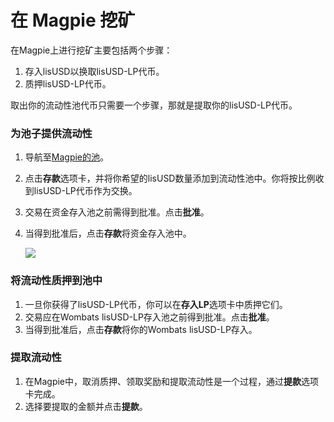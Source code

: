 # 在 Magpie 挖矿

在Magpie上进行挖矿主要包括两个步骤：

1. 存入lisUSD以换取lisUSD-LP代币。
2. 质押lisUSD-LP代币。

取出你的流动性池代币只需要一个步骤，那就是提取你的lisUSD-LP代币。

### 为池子提供流动性 <a href="#providing-liquidity-to-the-pool" id="providing-liquidity-to-the-pool"></a>

1. 导航至[Magpie的池](https://www.magpiexyz.io/stake?pool=hay)。
2. 点击**存款**选项卡，并将你希望的lisUSD数量添加到流动性池中。你将按比例收到lisUSD-LP代币作为交换。
3. 交易在资金存入池之前需得到批准。点击**批准**。
4.  当得到批准后，点击**存款**将资金存入池中。

    ![](https://docs.bsc.lista.org/\~gitbook/image?url=https%3A%2F%2Flh4.googleusercontent.com%2FN9sFqiufhRQhOBhb1pG7SftIrsyHAbaApgrDCvkRJyBinTrxZhrbRe\_HNZGZlQ3QTXP9dWDgDOpEGTTjc\_mSP6Q4prTPGlptX55b8eYLM\_p8\_yjSHnVVnslbhqPb\_Fmcf1DqpPk-wXFoHbgi\_ciQJLiRBujImvnoGPH3ADbjiL23CijkQCmKT9w\&width=768\&dpr=4\&quality=100\&sign=6152345e\&sv=1)

### 将流动性质押到池中 <a href="#staking-liquidity-into-the-pool" id="staking-liquidity-into-the-pool"></a>

1. 一旦你获得了lisUSD-LP代币，你可以在**存入LP**选项卡中质押它们。
2. 交易应在Wombats lisUSD-LP存入池之前得到批准。点击**批准**。
3. 当得到批准后，点击**存款**将你的Wombats lisUSD-LP存入。

### 提取流动性 <a href="#withdrawing-liquidity" id="withdrawing-liquidity"></a>

1. 在Magpie中，取消质押、领取奖励和提取流动性是一个过程，通过**提款**选项卡完成。
2. 选择要提取的金额并点击**提款**。

